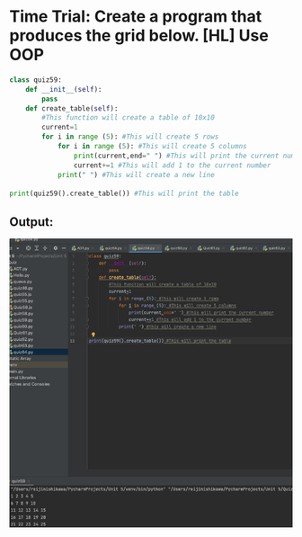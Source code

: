 # Time Trial: Create a program that produces the grid below. [HL] Use OOP

```.py
class quiz59:
    def __init__(self):
        pass
    def create_table(self):
        #This function will create a table of 10x10
        current=1
        for i in range (5): #This will create 5 rows
            for i in range (5): #This will create 5 columns
                print(current,end=" ") #This will print the current number
                current+=1 #This will add 1 to the current number
            print(" ") #This will create a new line

print(quiz59().create_table()) #This will print the table
```

## Output:
![](quiz59out.png)

